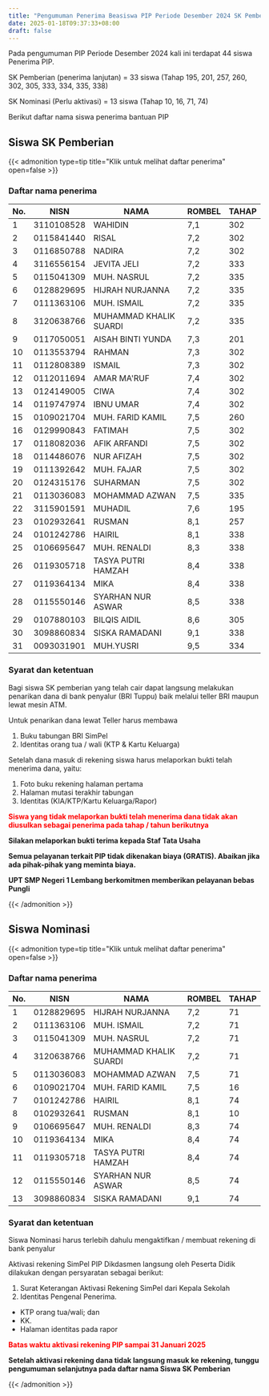 ```yaml
---
title: "Pengumuman Penerima Beasiswa PIP Periode Desember 2024 SK Pemberian & SK Nominasi"
date: 2025-01-18T09:37:33+08:00
draft: false
---
```


Pada pengumuman PIP Periode Desember 2024 kali ini terdapat 44 siswa Penerima PIP. 

SK Pemberian (penerima lanjutan)    = 33 siswa (Tahap 195, 201, 257, 260, 302, 305, 333, 334, 335, 338)

SK Nominasi (Perlu aktivasi)        = 13 siswa (Tahap 10, 16, 71, 74)


Berikut daftar nama siswa penerima bantuan PIP

## Siswa SK Pemberian

{{< admonition type=tip title="Klik untuk melihat daftar penerima" open=false >}}

### Daftar nama penerima

| No. | NISN       | NAMA                   | ROMBEL | TAHAP |
| --- | ---------- | ---------------------- | ------ | ----- |
| 1   | 3110108528 | WAHIDIN                | 7,1    | 302   |
| 2   | 0115841440 | RISAL                  | 7,2    | 302   |
| 3   | 0116850788 | NADIRA                 | 7,2    | 302   |
| 4   | 3116556154 | JEVITA JELI            | 7,2    | 333   |
| 5   | 0115041309 | MUH. NASRUL            | 7,2    | 335   |
| 6   | 0128829695 | HIJRAH NURJANNA        | 7,2    | 335   |
| 7   | 0111363106 | MUH. ISMAIL            | 7,2    | 335   |
| 8   | 3120638766 | MUHAMMAD KHALIK SUARDI | 7,2    | 335   |
| 9   | 0117050051 | AISAH BINTI YUNDA      | 7,3    | 201   |
| 10  | 0113553794 | RAHMAN                 | 7,3    | 302   |
| 11  | 0112808389 | ISMAIL                 | 7,3    | 302   |
| 12  | 0112011694 | AMAR MA'RUF            | 7,4    | 302   |
| 13  | 0124149005 | CIWA                   | 7,4    | 302   |
| 14  | 0119747974 | IBNU UMAR              | 7,4    | 302   |
| 15  | 0109021704 | MUH. FARID KAMIL       | 7,5    | 260   |
| 16  | 0129990843 | FATIMAH                | 7,5    | 302   |
| 17  | 0118082036 | AFIK ARFANDI           | 7,5    | 302   |
| 18  | 0114486076 | NUR AFIZAH             | 7,5    | 302   |
| 19  | 0111392642 | MUH. FAJAR             | 7,5    | 302   |
| 20  | 0124315176 | SUHARMAN               | 7,5    | 302   |
| 21  | 0113036083 | MOHAMMAD AZWAN         | 7,5    | 335   |
| 22  | 3115901591 | MUHADIL                | 7,6    | 195   |
| 23  | 0102932641 | RUSMAN                 | 8,1    | 257   |
| 24  | 0101242786 | HAIRIL                 | 8,1    | 338   |
| 25  | 0106695647 | MUH. RENALDI           | 8,3    | 338   |
| 26  | 0119305718 | TASYA PUTRI HAMZAH     | 8,4    | 338   |
| 27  | 0119364134 | MIKA                   | 8,4    | 338   |
| 28  | 0115550146 | SYARHAN NUR ASWAR      | 8,5    | 338   |
| 29  | 0107880103 | BILQIS AIDIL           | 8,6    | 305   |
| 30  | 3098860834 | SISKA RAMADANI         | 9,1    | 338   |
| 31  | 0093031901 | MUH.YUSRI              | 9,5    | 334   |

### Syarat dan ketentuan

Bagi siswa SK pemberian yang telah cair dapat langsung melakukan penarikan dana di bank penyalur (BRI Tuppu) baik melalui teller BRI maupun lewat mesin ATM.

Untuk penarikan dana lewat Teller harus membawa
1. Buku tabungan BRI SimPel
2. Identitas orang tua / wali (KTP & Kartu Keluarga)

Setelah dana masuk di rekening siswa harus melaporkan bukti telah menerima dana, yaitu:

1. Foto buku rekening halaman pertama
2. Halaman mutasi terakhir tabungan
3. Identitas (KIA/KTP/Kartu Keluarga/Rapor)

<span style="color:#ff0000"> **Siswa yang tidak melaporkan bukti telah menerima dana tidak akan diusulkan sebagai penerima pada tahap / tahun berikutnya** </span>

**Silakan melaporkan bukti terima kepada Staf Tata Usaha**

**Semua pelayanan terkait PIP tidak dikenakan biaya (GRATIS). Abaikan jika ada pihak-pihak yang meminta biaya.**

**UPT SMP Negeri 1 Lembang berkomitmen memberikan pelayanan bebas Pungli**

{{< /admonition >}}

## Siswa Nominasi

{{< admonition type=tip title="Klik untuk melihat daftar penerima" open=false >}}

### Daftar nama penerima

| No. | NISN       | NAMA                   | ROMBEL | TAHAP |
| --- | ---------- | ---------------------- | ------ | ----- |
| 1   | 0128829695 | HIJRAH NURJANNA        | 7,2    | 71    |
| 2   | 0111363106 | MUH. ISMAIL            | 7,2    | 71    |
| 3   | 0115041309 | MUH. NASRUL            | 7,2    | 71    |
| 4   | 3120638766 | MUHAMMAD KHALIK SUARDI | 7,2    | 71    |
| 5   | 0113036083 | MOHAMMAD AZWAN         | 7,5    | 71    |
| 6   | 0109021704 | MUH. FARID KAMIL       | 7,5    | 16    |
| 7   | 0101242786 | HAIRIL                 | 8,1    | 74    |
| 8   | 0102932641 | RUSMAN                 | 8,1    | 10    |
| 9   | 0106695647 | MUH. RENALDI           | 8,3    | 74    |
| 10  | 0119364134 | MIKA                   | 8,4    | 74    |
| 11  | 0119305718 | TASYA PUTRI HAMZAH     | 8,4    | 74    |
| 12  | 0115550146 | SYARHAN NUR ASWAR      | 8,5    | 74    |
| 13  | 3098860834 | SISKA RAMADANI         | 9,1    | 74    |

### Syarat dan ketentuan

Siswa Nominasi harus terlebih dahulu mengaktifkan / membuat rekening di bank penyalur

Aktivasi rekening SimPel PIP Dikdasmen langsung oleh Peserta Didik dilakukan dengan persyaratan sebagai berikut:

1. Surat Keterangan Aktivasi Rekening SimPel dari Kepala Sekolah
2. Identitas Pengenal Penerima.

- KTP orang tua/wali; dan
- KK.
- Halaman identitas pada rapor

<span style="color:#ff0000"> **Batas waktu aktivasi rekening PIP sampai 31 Januari 2025** </span>

**Setelah aktivasi rekening dana tidak langsung masuk ke rekening, tunggu pengumuman selanjutnya pada daftar nama Siswa SK Pemberian**

{{< /admonition >}}

